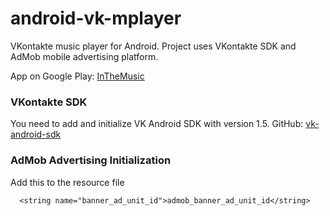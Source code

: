 # android-vk-mplayer
VKontakte music player for Android. Project uses VKontakte SDK and AdMob mobile advertising platform.

App on Google Play: [InTheMusic](https://play.google.com/store/apps/details?id=com.blogspot.colibriapps.inthemusic)

### VKontakte SDK
You need to add and initialize VK Android SDK with version 1.5. GitHub: [vk-android-sdk](https://github.com/VKCOM/vk-android-sdk)

### AdMob Advertising Initialization
Add this to the resource file
```
  <string name="banner_ad_unit_id">admob_banner_ad_unit_id</string>
```

